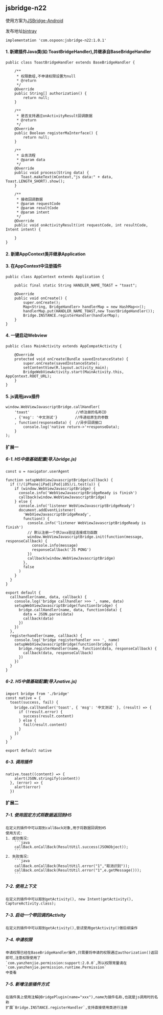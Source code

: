 ## jsbridge-n22 ##

使用方案为[JSBridge-Android](https://github.com/smallbuer/JSBridge-Android)

发布地址[bintray](https://bintray.com/spoon2014)

```
implementation 'com.ospoon:jsbridge-n22:1.0.1'
```

#### 1. 新建插件Java类(如:ToastBridgeHandler),并继承自BaseBridgeHandler ####

    public class ToastBridgeHandler extends BaseBridgeHandler {
    
        /**
         * 权限数组,不申请权限设置为null
         * @return
         */
        @Override
        public String[] authorization() {
            return null;
        }
    
        /**
         * 是否支持通过onActivityResult回调数据
         * @return
         */
        @Override
        public Boolean registerMaInterface() {
            return null;
        }
    
        /**
         * 业务流程
         * @param data
         */
        @Override
        public void process(String data) {
           Toast.makeText(mContext,"js data:" + data, Toast.LENGTH_SHORT).show();
        }
    
        /**
         * 接收回调数据
         * @param requestCode
         * @param resultCode
         * @param intent
         */
        @Override
        public void onActivityResult(int requestCode, int resultCode, Intent intent) {
    
        }
    }
    
#### 2. 新建AppContext类并继承Application ####

#### 3. 在AppContext中注册插件 ####

    public class AppContext extends Application {
    
        public final static String HANDLER_NAME_TOAST = "toast";
    
        @Override
        public void onCreate() {
            super.onCreate();
            Map<String, BridgeHandler> handlerMap = new HashMap<>();
            handlerMap.put(HANDLER_NAME_TOAST,new ToastBridgeHandler());
            Bridge.INSTANCE.registerHandler(handlerMap);
        }
    }
    
#### 4. 一键启动Webview ####

    public class MainActivity extends AppCompatActivity {
    
        @Override
        protected void onCreate(Bundle savedInstanceState) {
            super.onCreate(savedInstanceState);
            setContentView(R.layout.activity_main);
            BridgeWebViewActivity.start(MainActivity.this, AppContext.ROOT_URL);
        }
    }
    
#### 5. js调用java插件 ####

    window.WebViewJavascriptBridge.callHandler(
        'toast'                     //桥注册的名称ID
        , {'msg': '中文测试'}        //传递给原生的参数
        , function(responseData) {  //异步回调接口
            console.log('native return->'+responseData);
        }
    );

#### 扩展一 ####
##### 6-1. H5中做基础配置(导入bridge.js) #####
    const u = navigator.userAgent
    
    function setupWebViewJavascriptBridge(callback) {
      if (!/(iPhone|iPad|iPod|iOS)/i.test(u)) {
        if (window.WebViewJavascriptBridge) {
          console.info('WebViewJavascriptBridgeReady is finish')
          callback(window.WebViewJavascriptBridge)
        } else {
          console.info('listener WebViewJavascriptBridgeReady')
          document.addEventListener(
            'WebViewJavascriptBridgeReady',
            function() {
              console.info('listener WebViewJavascriptBridgeReady is finish')
              // 默认注册一个供Java验证连接成功函数
              window.WebViewJavascriptBridge.init(function(message, responseCallback) {
                console.info(message)
                responseCallback('JS PONG')
              })
              callback(window.WebViewJavascriptBridge)
            },
            false
          )
        }
      }
    }
    
    export default {
      callhandler(name, data, callback) {
        console.log('bridge callhandler >>> ', name, data)
        setupWebViewJavascriptBridge(function(bridge) {
          bridge.callHandler(name, data, function(data) {
            data = JSON.parse(data)
            callback(data)
          })
        })
      },
      registerhandler(name, callback) {
        console.log('bridge registerhandler >>> ', name)
        setupWebViewJavascriptBridge(function(bridge) {
          bridge.registerHandler(name, function(data, responseCallback) {
            callback(data, responseCallback)
          })
        })
      }
    }
##### 6-2. H5中做基础配置(导入native.js) #####
    import bridge from './bridge'
    const native = {
      toast(success, fail) {
        bridge.callhandler('toast', { 'msg': '中文测试' }, (result) => {
          if (!result.error) {
            success(result.content)
          } else {
            fail(result.content)
          }
        })
      }
    }
    
    export default native
    
##### 6-3. 调用插件 ##### 

    native.toast((content) => {
        alert(JSON.stringify(content))
      }, (error) => {
        alert(error)
      })
      
#### 扩展二 ####
##### 7-1. 使用固定方式将数据返回到H5 #####
    在定义的插件中可以取到callBack对象,用于将数据回调到H5
    使用方式:
    1. 成功情况:
        ```java
        callBack.onCallBack(ResultUtil.success(JSONObject));
        ```
    2. 失败情况:
        ```java
        callBack.onCallBack(ResultUtil.error("1","取消识别"));
        callBack.onCallBack(ResultUtil.error("1",e.getMessage()));
        ```
##### 7-2. 使用上下文 #####
    在定义的插件中可以取到getActivity(), new Intent(getActivity(), CaptureActivity.class);
    
##### 7-3. 启动一个带回调的Activity #####
    在定义的插件中可以取到getActivity(),尝试使用getActivity()做后续操作
    
##### 7-4. 申请权限 #####
    申请权限已经在BaseBridgeHandler操作,只需要将申请的权限通过authorization()返回即可,注意权限使用了
    `com.yanzhenjie.permission:support:2.0.0`,所以权限常量请在`com.yanzhenjie.permission.runtime.Permission`
    中查看
##### 7-5. 新增注册插件方式 #####
    在插件类上使用注解@BridgePlugin(name="xxx"),name为插件名称,也就是js调用时的名称
    扩展`Bridge.INSTANCE.registerHandler`,支持直接使用类进行注册